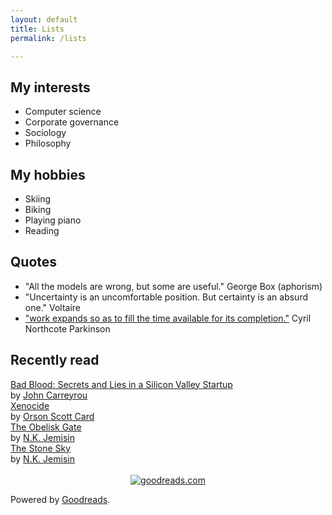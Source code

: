 ```yaml
---
layout: default
title: Lists
permalink: /lists

---
```


## My interests

- Computer science
- Corporate governance
- Sociology
- Philosophy

## My hobbies

- Skiing
- Biking
- Playing piano
- Reading

## Quotes

- "All the models are wrong, but some are useful." 
  George Box (aphorism)
- "Uncertainty is an uncomfortable position. But certainty is an absurd one."
  Voltaire
- ["work expands so as to fill the time available for its
  completion."](https://www.economist.com/news/1955/11/19/parkinsons-law)
  Cyril Northcote Parkinson



<div id="gr_custom_widget_1596997150">
  <div class="gr_custom_container_1596997150">
  <h2 class="gr_custom_header_1596997150">
  <a style="text-decoration: none;" rel="nofollow" href="https://www.goodreads.com/review/list/77544429-tristan?shelf=read&amp;utm_medium=api&amp;utm_source=custom_widget">Recently read</a>
  </h2>
<div class="gr_custom_each_container_1596997150">
<div class="gr_custom_title_1596997150">
<a rel="nofollow" href="https://www.goodreads.com/review/show/3454194577?utm_medium=api&amp;utm_source=custom_widget">Bad Blood: Secrets and Lies in a Silicon Valley Startup</a>
</div>
<div class="gr_custom_author_1596997150">
by <a rel="nofollow" href="https://www.goodreads.com/author/show/17575761.John_Carreyrou">John Carreyrou</a>
</div>
</div>

<div class="gr_custom_each_container_1596997150">
<div class="gr_custom_title_1596997150">
<a rel="nofollow" href="https://www.goodreads.com/review/show/3427276937?utm_medium=api&amp;utm_source=custom_widget">Xenocide</a>
</div>
<div class="gr_custom_author_1596997150">
by <a rel="nofollow" href="https://www.goodreads.com/author/show/589.Orson_Scott_Card">Orson Scott Card</a>
</div>
</div>

<div class="gr_custom_each_container_1596997150">
<div class="gr_custom_title_1596997150">
<a rel="nofollow" href="https://www.goodreads.com/review/show/3251753455?utm_medium=api&amp;utm_source=custom_widget">The Obelisk Gate</a>
</div>
<div class="gr_custom_author_1596997150">
by <a rel="nofollow" href="https://www.goodreads.com/author/show/2917917.N_K_Jemisin">N.K. Jemisin</a>
</div>
</div>
<div class="gr_custom_each_container_1596997150">
<div class="gr_custom_title_1596997150">
<a rel="nofollow" href="https://www.goodreads.com/review/show/3251715246?utm_medium=api&amp;utm_source=custom_widget">The Stone Sky</a>
</div>
<div class="gr_custom_author_1596997150">
by <a rel="nofollow" href="https://www.goodreads.com/author/show/2917917.N_K_Jemisin">N.K. Jemisin</a>
</div>
</div>

<br style="clear: both"/>
<center>
<a rel="nofollow" href="https://www.goodreads.com/"><img alt="goodreads.com" style="border:0" src="https://www.goodreads.com/images/widget/widget_logo.gif" /></a>
</center>
</div>
</div>

Powered by <a rel="nofollow" href="https://www.goodreads.com/">Goodreads</a>.

<script src="https://www.goodreads.com/review/custom_widget/77544429.Recently%20read?cover_position=left&cover_size=small&num_books=10&order=d&shelf=read&show_author=1&show_cover=0&show_rating=0&show_review=0&show_tags=0&show_title=1&sort=date_read&widget_bg_color=FFFFFF&widget_bg_transparent=true&widget_border_width=none&widget_id=1596997150&widget_text_color=000000&widget_title_size=medium&widget_width=full" type="text/javascript" charset="utf-8"></script>
